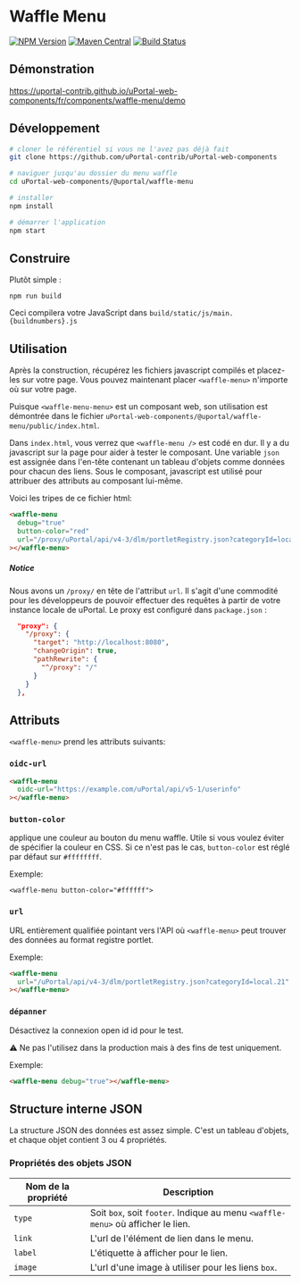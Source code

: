 # Waffle Menu

[![NPM Version](https://img.shields.io/npm/v/@uportal/waffle-menu.svg)](https://www.npmjs.com/package/@uportal/waffle-menu)
[![Maven Central](https://maven-badges.herokuapp.com/maven-central/org.webjars.npm/waffle-menu/badge.svg)](https://maven-badges.herokuapp.com/maven-central/org.webjars.npm/uportal__waffle-menu)
[![Build Status](https://travis-ci.org/uPortal-contrib/uPortal-web-components.svg?branch=master)](https://travis-ci.org/uPortal-contrib/uPortal-web-components)

## Démonstration

<https://uportal-contrib.github.io/uPortal-web-components/fr/components/waffle-menu/demo>

## Développement

```bash
# cloner le référentiel si vous ne l'avez pas déjà fait
git clone https://github.com/uPortal-contrib/uPortal-web-components

# naviguer jusqu'au dossier du menu waffle
cd uPortal-web-components/@uportal/waffle-menu

# installer
npm install

# démarrer l'application
npm start
```

## Construire

Plutôt simple :

`npm run build`

Ceci compilera votre JavaScript dans `build/static/js/main.{buildnumbers}.js`

## Utilisation

Après la construction, récupérez les fichiers javascript compilés et placez-les sur votre page.
Vous pouvez maintenant placer `<waffle-menu>` n'importe où sur votre page.

Puisque `<waffle-menu-menu>` est un composant web, son utilisation est démontrée dans le fichier `uPortal-web-components/@uportal/waffle-menu/public/index.html`.

Dans `index.html`, vous verrez que `<waffle-menu />` est codé en dur. Il y a du javascript sur la page pour aider à tester le composant. Une variable `json` est assignée dans l'en-tête contenant un tableau d'objets comme données pour chacun des liens. Sous le composant, javascript est utilisé pour attribuer des attributs au composant lui-même.

Voici les tripes de ce fichier html:

```html
<waffle-menu
  debug="true"
  button-color="red"
  url="/proxy/uPortal/api/v4-3/dlm/portletRegistry.json?categoryId=local.21"
></waffle-menu>
```

##### Notice

Nous avons un `/proxy/` en tête de l'attribut `url`. Il s'agit d'une commodité pour les développeurs de pouvoir effectuer des requêtes à partir de votre instance locale de uPortal. Le proxy est configuré dans `package.json` :

```json
  "proxy": {
    "/proxy": {
      "target": "http://localhost:8080",
      "changeOrigin": true,
      "pathRewrite": {
        "^/proxy": "/"
      }
    }
  },
```

## Attributs

`<waffle-menu>` prend les attributs suivants:

### `oidc-url`

```html
<waffle-menu
  oidc-url="https://example.com/uPortal/api/v5-1/userinfo"
></waffle-menu>
```

### `button-color`

applique une couleur au bouton du menu waffle. Utile si vous voulez éviter de spécifier la couleur en CSS.
Si ce n'est pas le cas, `button-color` est réglé par défaut sur `#ffffffff`.

Exemple:

`<waffle-menu button-color="#ffffff">`

### `url`

URL entièrement qualifiée pointant vers l'API où `<waffle-menu>` peut trouver des données au format registre portlet.

Exemple:

```html
<waffle-menu
  url="/uPortal/api/v4-3/dlm/portletRegistry.json?categoryId=local.21"
></waffle-menu>
```

### `dépanner`

Désactivez la connexion open id id pour le test.

:warning: Ne pas l'utilisez dans la production mais à des fins de test uniquement.

Exemple:

```html
<waffle-menu debug="true"></waffle-menu>
```

## Structure interne JSON

La structure JSON des données est assez simple. C'est un tableau d'objets, et chaque objet contient 3 ou 4 propriétés.

### Propriétés des objets JSON

| Nom de la propriété | Description                                                                     |
| ------------------- | ------------------------------------------------------------------------------- |
| `type`              | Soit `box`, soit `footer`. Indique au menu `<waffle-menu>` où afficher le lien. |
| `link`              | L'url de l'élément de lien dans le menu.                                        |
| `label`             | L'étiquette à afficher pour le lien.                                            |
| `image`             | L'url d'une image à utiliser pour les liens `box`.                              |
